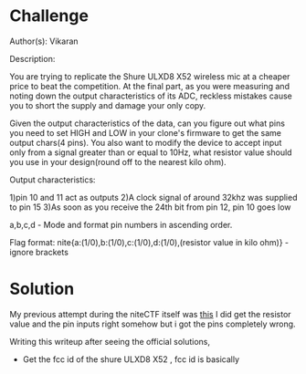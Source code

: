# Challenge 
Author(s): Vikaran

Description:

You are trying to replicate the Shure ULXD8 X52 wireless mic at a cheaper price to beat the competition. At the final part, as you were measuring and noting down the output characteristics of its ADC, reckless mistakes cause you to short the supply and damage your only copy.

Given the output characteristics of the data, can you figure out what pins you need to set HIGH and LOW in your clone's firmware to get the same output chars(4 pins). You also want to modify the device to accept input only from a signal greater than or equal to 10Hz, what resistor value should you use in your design(round off to the nearest kilo ohm).

Output characteristics:

1)pin 10 and 11 act as outputs 2)A clock signal of around 32khz was supplied to pin 15 3)As soon as you receive the 24th bit from pin 12, pin 10 goes low

a,b,c,d - Mode and format pin numbers in ascending order.

Flag format: nite{a:(1/0),b:(1/0),c:(1/0),d:(1/0),(resistor value in kilo ohm)} - ignore brackets



# Solution 
My previous attempt during the niteCTF itself was [this](https://github.com/Devansh-lelouch/niteCTF/blob/main/Attempted%20but%20Failed/Attempts.md#mic-mimic) I did get the resistor value and the pin inputs right somehow but i got the pins completely wrong. 

Writing this writeup after seeing the official solutions, 
* Get the fcc id of the shure ULXD8 X52 , fcc id is basically 
